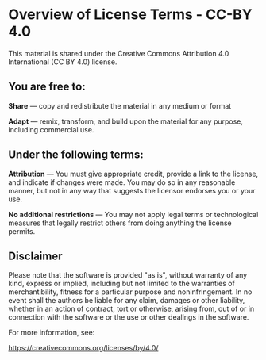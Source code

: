 # Overview of License Terms - CC-BY 4.0

This material is shared under the Creative Commons Attribution 4.0 International (CC BY 4.0) license.

## You are free to:

**Share** — copy and redistribute the material in any medium or format

**Adapt** — remix, transform, and build upon the material for any purpose, including commercial use.

## Under the following terms:

**Attribution** — You must give appropriate credit, provide a link to the license, and indicate if changes were made.
You may do so in any reasonable manner, but not in any way that suggests the licensor endorses you or your use.

**No additional restrictions** — You may not apply legal terms or technological measures that legally restrict others
from doing anything the license permits.

## Disclaimer

Please note that the software is provided "as is", without warranty of any kind, express or implied, 
including but not limited to the warranties of merchantibility, fitness for a particular purpose
and noninfringement. In no event shall the authors be liable for any claim, damages or other liability,
whether in an action of contract, tort or otherwise, arising from, out of or in connection with the software
or the use or other dealings in the software.

For more information, see:

https://creativecommons.org/licenses/by/4.0/
